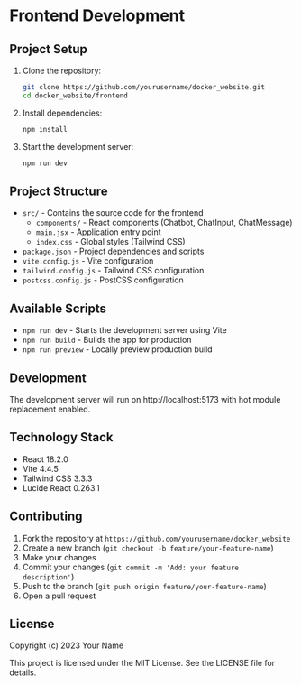 # Frontend Development

## Project Setup

1. Clone the repository:
    ```sh
    git clone https://github.com/yourusername/docker_website.git
    cd docker_website/frontend
    ```

2. Install dependencies:
    ```sh
    npm install
    ```

3. Start the development server:
    ```sh
    npm run dev
    ```

## Project Structure

- `src/` - Contains the source code for the frontend
  - `components/` - React components (Chatbot, ChatInput, ChatMessage)
  - `main.jsx` - Application entry point
  - `index.css` - Global styles (Tailwind CSS)
- `package.json` - Project dependencies and scripts
- `vite.config.js` - Vite configuration
- `tailwind.config.js` - Tailwind CSS configuration
- `postcss.config.js` - PostCSS configuration

## Available Scripts

- `npm run dev` - Starts the development server using Vite
- `npm run build` - Builds the app for production
- `npm run preview` - Locally preview production build

## Development

The development server will run on http://localhost:5173 with hot module replacement enabled.

## Technology Stack

- React 18.2.0
- Vite 4.4.5
- Tailwind CSS 3.3.3
- Lucide React 0.263.1

## Contributing

1. Fork the repository at `https://github.com/yourusername/docker_website`
2. Create a new branch (`git checkout -b feature/your-feature-name`)
3. Make your changes
4. Commit your changes (`git commit -m 'Add: your feature description'`)
5. Push to the branch (`git push origin feature/your-feature-name`)
6. Open a pull request

## License

Copyright (c) 2023 Your Name

This project is licensed under the MIT License. See the LICENSE file for details.
